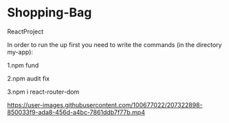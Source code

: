 # Shopping-Bag
ReactProject


In order to run the up first you need to write the commands (in the directory my-app):

1.npm fund

2.npm audit fix
 
3.npm i react-router-dom






https://user-images.githubusercontent.com/100677022/207322898-850033f9-ada8-456d-a4bc-7861ddb7f77b.mp4

